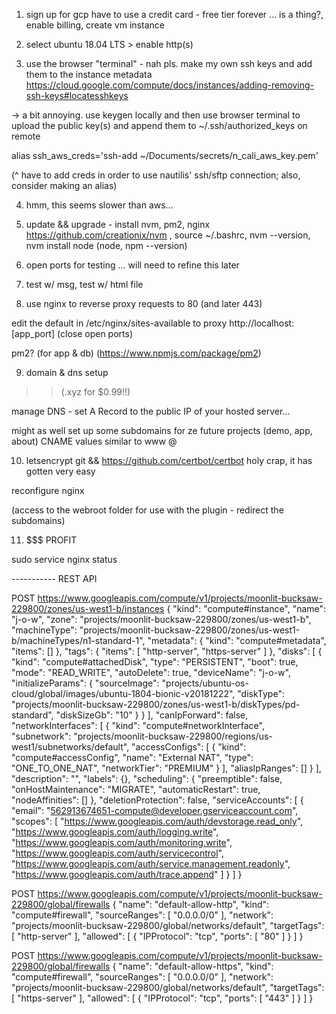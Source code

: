

1) sign up for gcp have to use a credit card - free tier forever ... is a thing?, enable billing, create vm instance

2) select ubuntu 18.04 LTS > enable http(s)

3) use the browser "terminal" - nah pls.  make my own ssh keys and add them to the instance metadata https://cloud.google.com/compute/docs/instances/adding-removing-ssh-keys#locatesshkeys

-> a bit annoying. use keygen locally and then use browser terminal to upload the public key(s) and append them to ~/.ssh/authorized_keys on remote

alias ssh_aws_creds='ssh-add ~/Documents/secrets/n_cali_aws_key.pem'

(^ have to add creds in order to use nautilis' ssh/sftp connection; also, consider making an alias)

4) hmm, this seems slower than aws...

5) update && upgrade - install nvm, pm2, nginx
  https://github.com/creationix/nvm , source ~/.bashrc, nvm --version, nvm install node (node, npm --version)

6) open ports for testing ... will need to refine this later

7) test w/ msg, test w/ html file

8) use nginx to reverse proxy requests to 80 (and later 443)

  edit the default in /etc/nginx/sites-available to proxy http://localhost:[app_port] (close open ports)

  pm2? (for app & db) (https://www.npmjs.com/package/pm2)

9) domain & dns setup

>> (.xyz for $0.99!!)

manage DNS - set A Record to the public IP of your hosted server...

might as well set up some subdomains for ze future projects (demo, app, about) CNAME values similar to www @


10) letsencrypt
git &&
https://github.com/certbot/certbot
holy crap, it has gotten very easy

reconfigure nginx

(access to the webroot folder for use with the plugin - redirect the subdomains)

11) $$$ PROFIT





sudo service nginx status




----------- REST API 

POST https://www.googleapis.com/compute/v1/projects/moonlit-bucksaw-229800/zones/us-west1-b/instances { "kind": "compute#instance", "name": "j-o-w", "zone": "projects/moonlit-bucksaw-229800/zones/us-west1-b", "machineType": "projects/moonlit-bucksaw-229800/zones/us-west1-b/machineTypes/n1-standard-1", "metadata": { "kind": "compute#metadata", "items": [] }, "tags": { "items": [ "http-server", "https-server" ] }, "disks": [ { "kind": "compute#attachedDisk", "type": "PERSISTENT", "boot": true, "mode": "READ_WRITE", "autoDelete": true, "deviceName": "j-o-w", "initializeParams": { "sourceImage": "projects/ubuntu-os-cloud/global/images/ubuntu-1804-bionic-v20181222", "diskType": "projects/moonlit-bucksaw-229800/zones/us-west1-b/diskTypes/pd-standard", "diskSizeGb": "10" } } ], "canIpForward": false, "networkInterfaces": [ { "kind": "compute#networkInterface", "subnetwork": "projects/moonlit-bucksaw-229800/regions/us-west1/subnetworks/default", "accessConfigs": [ { "kind": "compute#accessConfig", "name": "External NAT", "type": "ONE_TO_ONE_NAT", "networkTier": "PREMIUM" } ], "aliasIpRanges": [] } ], "description": "", "labels": {}, "scheduling": { "preemptible": false, "onHostMaintenance": "MIGRATE", "automaticRestart": true, "nodeAffinities": [] }, "deletionProtection": false, "serviceAccounts": [ { "email": "562913674651-compute@developer.gserviceaccount.com", "scopes": [ "https://www.googleapis.com/auth/devstorage.read_only", "https://www.googleapis.com/auth/logging.write", "https://www.googleapis.com/auth/monitoring.write", "https://www.googleapis.com/auth/servicecontrol", "https://www.googleapis.com/auth/service.management.readonly", "https://www.googleapis.com/auth/trace.append" ] } ] }

POST https://www.googleapis.com/compute/v1/projects/moonlit-bucksaw-229800/global/firewalls { "name": "default-allow-http", "kind": "compute#firewall", "sourceRanges": [ "0.0.0.0/0" ], "network": "projects/moonlit-bucksaw-229800/global/networks/default", "targetTags": [ "http-server" ], "allowed": [ { "IPProtocol": "tcp", "ports": [ "80" ] } ] }

POST https://www.googleapis.com/compute/v1/projects/moonlit-bucksaw-229800/global/firewalls { "name": "default-allow-https", "kind": "compute#firewall", "sourceRanges": [ "0.0.0.0/0" ], "network": "projects/moonlit-bucksaw-229800/global/networks/default", "targetTags": [ "https-server" ], "allowed": [ { "IPProtocol": "tcp", "ports": [ "443" ] } ] }